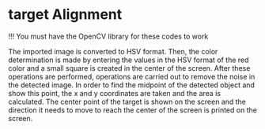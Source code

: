 # target Alignment
!!! You must have the OpenCV library for these codes to work

The imported image is converted to HSV format. Then, the color determination is made by entering the values in the HSV format of the red color and a small square is created in the center of the screen. After these operations are performed, operations are carried out to remove the noise in the detected image. In order to find the midpoint of the detected object and show this point, the x and y coordinates are taken and the area is calculated. The center point of the target is shown on the screen and the direction it needs to move to reach the center of the screen is printed on the screen.
